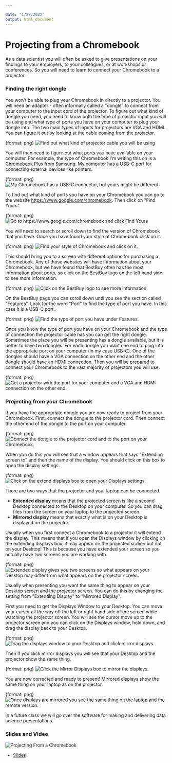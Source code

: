 ```yaml
---

date: "1/27/2022"
output: html_document
---
```




# Projecting from a Chromebook

As a data scientist you will often be asked to give presentations on your findings to your employers, to your colleagues, or at workshops or conferences. So you will need to learn to connect your Chromebook to a projector.


### Finding the right dongle

You won't be able to plug your Chromebook in directly to a projector. You will need an adapter - often informally called a "dongle" to connect from your computer to the input cord of the projector. To figure out what kind of dongle you need, you need to know both the type of projector input you will be using and what type of ports you have on your computer to plug your dongle into. The two main types of inputs for projectors are VGA and HDMI. You can figure it out by looking at the cable coming from the projector.

{format: png}
![Find out what kind of projector cable you will be using ](https://docs.google.com/presentation/d/1c4diFFLIkAqYE4EIbI6mZAYLc8zOPMwLEiczFMMM2nQ/export/png?id=1c4diFFLIkAqYE4EIbI6mZAYLc8zOPMwLEiczFMMM2nQ&pageid=g3b1980cd70_0_118)


You will then need to figure out what ports you have available on your computer. For example, the type of Chromebook I'm writing this on is a [Chromebook Plus](https://www.samsung.com/us/computing/chromebooks/12-14/xe513c24-k01us-xe513c24-k01us/) from Samsung. My computer has a USB-C port for connecting external devices like printers.

{format: png}
![My Chromebook has a USB-C connector, but yours might be different. ](https://docs.google.com/presentation/d/1c4diFFLIkAqYE4EIbI6mZAYLc8zOPMwLEiczFMMM2nQ/export/png?id=1c4diFFLIkAqYE4EIbI6mZAYLc8zOPMwLEiczFMMM2nQ&pageid=g3b1b32c412_0_15)


To find out what kind of ports you have on your Chromebook you can go to the website https://www.google.com/chromebook. Then click on "Find Yours".

{format: png}
![Go to https://www.google.com/chromebook and click Find Yours ](https://docs.google.com/presentation/d/1c4diFFLIkAqYE4EIbI6mZAYLc8zOPMwLEiczFMMM2nQ/export/png?id=1c4diFFLIkAqYE4EIbI6mZAYLc8zOPMwLEiczFMMM2nQ&pageid=g3b1b32c412_0_26)

You will need to search or scroll down to find the version of Chromebook that you have. Once you have found your style of Chromebook click on it.


{format: png}
![Find your style of Chromebook and click on it. ](https://docs.google.com/presentation/d/1c4diFFLIkAqYE4EIbI6mZAYLc8zOPMwLEiczFMMM2nQ/export/png?id=1c4diFFLIkAqYE4EIbI6mZAYLc8zOPMwLEiczFMMM2nQ&pageid=g3b1b32c412_0_31)


This should bring you to a screen with different options for purchasing a Chromebook. Any of those websites will have information about your Chromebook, but we have found that BestBuy often has the most information about ports, so click on the BestBuy logo on the left hand side to see more information.

{format: png}
![Click on the BestBuy logo to see more information. ](https://docs.google.com/presentation/d/1c4diFFLIkAqYE4EIbI6mZAYLc8zOPMwLEiczFMMM2nQ/export/png?id=1c4diFFLIkAqYE4EIbI6mZAYLc8zOPMwLEiczFMMM2nQ&pageid=g3b1b32c412_0_36)

On the BestBuy page you can scroll down until you see the section called "Features". Look for the word "Port" to find the type of port you have. In this case it is a USB-C port.

{format: png}
![Find the type of port you have under Features. ](https://docs.google.com/presentation/d/1c4diFFLIkAqYE4EIbI6mZAYLc8zOPMwLEiczFMMM2nQ/export/png?id=1c4diFFLIkAqYE4EIbI6mZAYLc8zOPMwLEiczFMMM2nQ&pageid=g3b1b32c412_0_41)

Once you know the type of port you have on your Chromebook and the type of connection the projector cable has you can get the right dongle. Sometimes the place you will be presenting has a dongle available, but it is better to have two dongles. For each dongle you want one end to plug into the appropriate port on your computer (in my case USB-C). One of the dongles should have a VGA connection on the other end and the other dongle should have an HDMI connection. Then you will be prepared to connect your Chromebook to the vast majority of projectors you will use.

{format: png}
![Get a projector with the port for your computer and a VGA and HDMI connection on the other end. ](https://docs.google.com/presentation/d/1c4diFFLIkAqYE4EIbI6mZAYLc8zOPMwLEiczFMMM2nQ/export/png?id=1c4diFFLIkAqYE4EIbI6mZAYLc8zOPMwLEiczFMMM2nQ&pageid=g3b1b32c412_0_58)





### Projecting from your Chromebook

If you have the appropriate dongle you are now ready to project from your Chromebook. First, connect the dongle to the projector cord. Then connect the other end of the dongle to the port on your computer.


{format: png}
![Connect the dongle to the projector cord and to the port on your Chromebook. ](https://docs.google.com/presentation/d/1c4diFFLIkAqYE4EIbI6mZAYLc8zOPMwLEiczFMMM2nQ/export/png?id=1c4diFFLIkAqYE4EIbI6mZAYLc8zOPMwLEiczFMMM2nQ&pageid=g3b1b32c412_0_64)


When you do this you will see that a window appears that says "Extending screen to" and then the name of the display. You should click on this box to open the display settings.

{format: png}
![Click on the extend displays box to open your Displays settings. ](https://docs.google.com/presentation/d/1c4diFFLIkAqYE4EIbI6mZAYLc8zOPMwLEiczFMMM2nQ/export/png?id=1c4diFFLIkAqYE4EIbI6mZAYLc8zOPMwLEiczFMMM2nQ&pageid=g3b1b32c412_0_97)


There are two ways that the projector and your laptop can be connected.

* __Extended display__ means that the projected screen is like a second Desktop connected to the Desktop on your computer. So you can drag files from the screen on your laptop to the projected screen.
* __Mirrored display__ means that exactly what is on your Desktop is displayed on the projector.

Usually when you first connect a Chromebook to a projector it will extend the display. This means that if you open the Displays window by clicking on the extending displays box, it may appear on the projected screen but not on your Desktop! This is because you have extended your screen so you actually have two screens you are working with.


{format: png}
![Extended display gives you two screens so what appears on your Desktop may differ from what appears on the projector screen. ](https://docs.google.com/presentation/d/1c4diFFLIkAqYE4EIbI6mZAYLc8zOPMwLEiczFMMM2nQ/export/png?id=1c4diFFLIkAqYE4EIbI6mZAYLc8zOPMwLEiczFMMM2nQ&pageid=g3b1b32c412_0_102)


Usually when presenting you want the same thing to appear on your Desktop screen and the projector screen. You can do this by changing the setting from "Extending Display" to "Mirrored Display".

First you need to get the Displays Window to your Desktop. You can move your cursor all the way off the left or right hand side of the screen while watching the projector screen. You will see the cursor move up to the projector screen and you can click on the Displays window, hold down, and drag the display back to your Desktop.

{format: png}
![Drag the displays window to your Desktop and click mirror displays. ](https://docs.google.com/presentation/d/1c4diFFLIkAqYE4EIbI6mZAYLc8zOPMwLEiczFMMM2nQ/export/png?id=1c4diFFLIkAqYE4EIbI6mZAYLc8zOPMwLEiczFMMM2nQ&pageid=g3b1b32c412_0_72)

Then if you click mirror displays you will see that your Desktop and the projector show the same thing.

{format: png}
![Click the Mirror Displays box to mirror the displays. ](https://docs.google.com/presentation/d/1c4diFFLIkAqYE4EIbI6mZAYLc8zOPMwLEiczFMMM2nQ/export/png?id=1c4diFFLIkAqYE4EIbI6mZAYLc8zOPMwLEiczFMMM2nQ&pageid=g3b1b32c412_0_111)


You are now corrected and ready to present! Mirrored displays show the same thing on your laptop as on the projector.

{format: png}
![Once displays are mirrored you see the same thing on the laptop and the remote version.  ](https://docs.google.com/presentation/d/1c4diFFLIkAqYE4EIbI6mZAYLc8zOPMwLEiczFMMM2nQ/export/png?id=1c4diFFLIkAqYE4EIbI6mZAYLc8zOPMwLEiczFMMM2nQ&pageid=g3b1b32c412_0_80)

In a future class we will go over the software for making and delivering data science presentations.



### Slides and Video

![Projecting From a Chromebook](https://www.youtube.com/watch?v=oiXBo6Qf9YQ)

* [Slides](https://docs.google.com/presentation/d/1c4diFFLIkAqYE4EIbI6mZAYLc8zOPMwLEiczFMMM2nQ/edit?usp=sharing)

